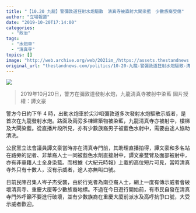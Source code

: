 ```yaml
---
title: "【10.20 九龍】警彌敦道狂射水炮驅散　清真寺被直射大閘染藍　少數族裔受傷"
author: "立場報道"
date: "2019-10-20T17:14:00"
categories:
  - "政治"
tags:
  - "水炮車"
  - "清真寺"
topics: []
image: "http://web.archive.org/web/2021im_/https://assets.thestandnews.com/media/photos/75069210_2545076355577969_1557820720279453696_o_FwfhL.jpg"
original_url: "thestandnews.com/politics/10-20-九龍-警彌敦道狂射水炮驅散-清真寺被直射大閘染藍-少數族裔受傷"
---
```

![](http://web.archive.org/web/2021im_/https://assets.thestandnews.com/media/photos/75069210_2545076355577969_1557820720279453696_o_FwfhL.jpg)
> 2019年10月20日，警方在彌敦道發射水炮，九龍清真寺被射中染藍 圖片授權：譚文豪

警方今日約下午 4 時，出動水炮車於尖沙咀彌敦道多次發射水炮驅散示威者，是首次在九龍發射水炮。路面及兩旁多棟建築物被染藍，九龍清真寺亦被射中，樓梯及大閘染藍。從直播片段所見，亦有少數族裔男子被藍色水射中，需要由途人協助清洗。

公民黨立法會議員譚文豪當時亦在清真寺門前，其助理直播拍得，譚文豪和多名站在路旁的記者、非華裔人士一同被藍色水劑直接射中，譚文豪雙臂及面部被射中，亦有非華籍人士全身染藍。而根據《大紀元時報》上載的高位短片可見，當時清真寺外只有十數人，沒有示威者，途人亦無叫口號。

日前民陣召集人岑子杰受襲，由於行兇者為南亞裔人士，網上一度有傳示威者會破壞清真寺、重慶大廈等少數族裔地標。不過在今日遊行開始前，有市民自發在清真寺門外呼籲不要進行破壞，並有少數族裔在重慶大廈前派水及高呼抗爭口號，大受示威者歡迎。